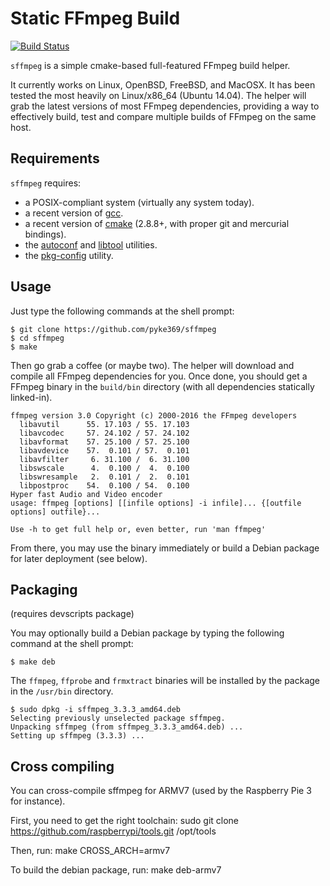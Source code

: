 # Static FFmpeg Build

[![Build Status](https://travis-ci.org/pyke369/sffmpeg.svg?branch=master)](https://travis-ci.org/pyke369/sffmpeg)

`sffmpeg` is a simple cmake-based full-featured FFmpeg build helper.

It currently works on Linux, OpenBSD, FreeBSD, and MacOSX. It has been tested the most heavily on Linux/x86_64 (Ubuntu 14.04).
The helper will grab the latest versions of most FFmpeg dependencies, providing a way to effectively build, test and compare
multiple builds of FFmpeg on the same host.

## Requirements

`sffmpeg` requires:

- a POSIX-compliant system (virtually any system today).
- a recent version of [gcc](http://gcc.gnu.org/).
- a recent version of [cmake](http://www.cmake.org/) (2.8.8+, with proper git and mercurial bindings).
- the [autoconf](http://www.gnu.org/software/autoconf/) and [libtool](http://www.gnu.org/software/libtool/) utilities.
- the [pkg-config](http://www.freedesktop.org/wiki/Software/pkg-config) utility.

## Usage

Just type the following commands at the shell prompt:

    $ git clone https://github.com/pyke369/sffmpeg
    $ cd sffmpeg
    $ make

Then go grab a coffee (or maybe two). The helper will download and compile all FFmpeg dependencies for you.
Once done, you should get a FFmpeg binary in the `build/bin` directory (with all dependencies statically linked-in).


    ffmpeg version 3.0 Copyright (c) 2000-2016 the FFmpeg developers
      libavutil      55. 17.103 / 55. 17.103
      libavcodec     57. 24.102 / 57. 24.102
      libavformat    57. 25.100 / 57. 25.100
      libavdevice    57.  0.101 / 57.  0.101
      libavfilter     6. 31.100 /  6. 31.100
      libswscale      4.  0.100 /  4.  0.100
      libswresample   2.  0.101 /  2.  0.101
      libpostproc    54.  0.100 / 54.  0.100
    Hyper fast Audio and Video encoder
    usage: ffmpeg [options] [[infile options] -i infile]... {[outfile options] outfile}...

    Use -h to get full help or, even better, run 'man ffmpeg'


From there, you may use the binary immediately or build a Debian package for later deployment (see below).

## Packaging

(requires devscripts package)

You may optionally build a Debian package by typing the following command at the shell prompt:

    $ make deb

The `ffmpeg`, `ffprobe` and `frmxtract` binaries will be installed by the package in the `/usr/bin` directory.

    $ sudo dpkg -i sffmpeg_3.3.3_amd64.deb
    Selecting previously unselected package sffmpeg.
    Unpacking sffmpeg (from sffmpeg_3.3.3_amd64.deb) ...
    Setting up sffmpeg (3.3.3) ...

## Cross compiling

You can cross-compile sffmpeg for ARMV7 (used by the Raspberry Pie 3 for instance).

First, you need to get the right toolchain:
    sudo git clone https://github.com/raspberrypi/tools.git /opt/tools

Then, run:
    make CROSS_ARCH=armv7

To build the debian package, run:
    make deb-armv7
